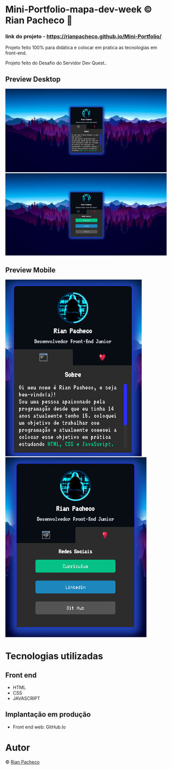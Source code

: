 # Mini-Portfolio-mapa-dev-week &copy; Rian Pacheco 🚀

### link do projeto - https://rianpacheco.github.io/Mini-Portfolio/

 Projeto feito 100% para didática e colocar em pratica as tecnologias em front-end.

 Projeto feito do Desafio do Servidor Dev Quest..

## Preview Desktop

<img src="./src/assets/imagens/Preview-Desktop.PNG">
<img src="./src/assets/imagens/Preview-Desktop(2).PNG">

## Preview Mobile

<img src="./src/assets/imagens/Preview-Mobile.PNG"><img src="./src/assets/imagens/Preview-Mobile(2).PNG">

# Tecnologias utilizadas

## Front end
- HTML
- CSS
- JAVASCRIPT

## Implantação em produção
- Front end web: GitHub.Io

# Autor

&copy; <a href="https://www.linkedin.com/in/rian-pacheco/"> Rian Pacheco</a>

